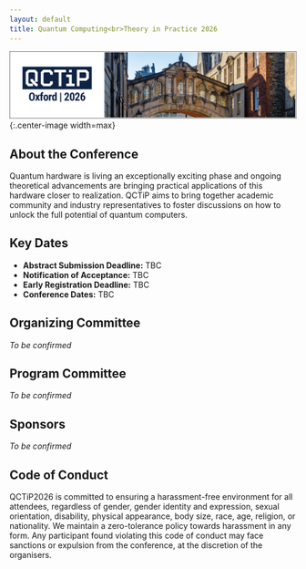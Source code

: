 ```yaml
---
layout: default
title: Quantum Computing<br>Theory in Practice 2026
---
```


![Oxford Bridge of Sighs](assets/images/cover.png){:.center-image width=max}

## About the Conference

Quantum hardware is living an exceptionally exciting phase and ongoing theoretical advancements are bringing practical applications of this hardware closer to realization. QCTiP aims to bring together academic community and industry representatives to foster discussions on how to unlock the full potential of quantum computers.


## Key Dates

- **Abstract Submission Deadline:** TBC
- **Notification of Acceptance:** TBC
- **Early Registration Deadline:** TBC
- **Conference Dates:** TBC


## Organizing Committee

_To be confirmed_

## Program Committee

_To be confirmed_

## Sponsors

_To be confirmed_

## Code of Conduct

QCTiP2026 is committed to ensuring a harassment-free environment for all attendees, regardless of gender, gender identity and expression, sexual orientation, disability, physical appearance, body size, race, age, religion, or nationality. We maintain a zero-tolerance policy towards harassment in any form. Any participant found violating this code of conduct may face sanctions or expulsion from the conference, at the discretion of the organisers.

<!--
TODO: provide details for reporting CoC violations and getting local support. (see QCTiP 2025 website for example)
-->

